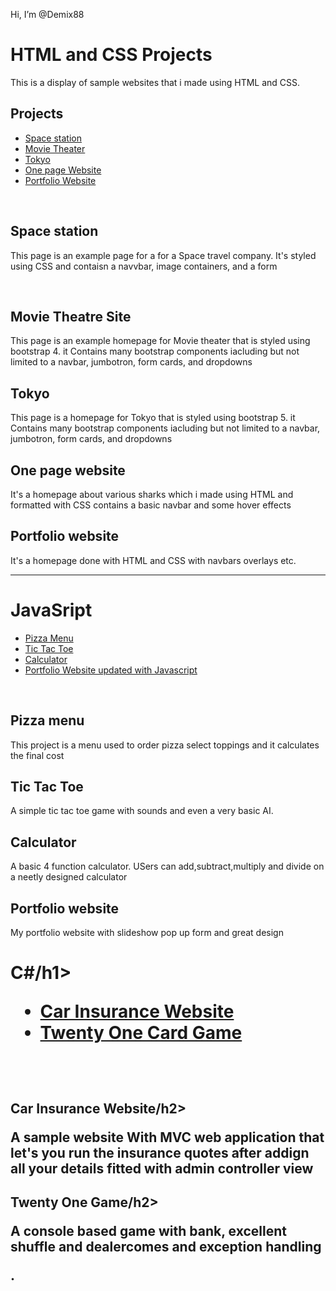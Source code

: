 Hi, I’m @Demix88
<h1>HTML and CSS Projects</h1>
<p>This is a display of sample websites that i made using HTML and CSS.</p>
<h2>Projects</h2>
<ul>
<li><a href="https://github.com/Demix88/Project.git" >Space station</a></li>
<li><a href="https://github.com/Demix88/bootstrap4_project.git ">Movie Theater</a></li>
<li><a href="https://github.com/Demix88/bootstrap4_project.git">Tokyo</a></li>
<li><a href="https://github.com/Demix88/One-Page-Website.git">One page Website</a></li>
<li><a href="https://demix88.github.io/">Portfolio Website</a></li>
</ul>
<br>
<h2>Space station</h2>
<p>This page is an example page for a for a Space travel company. It's styled using CSS and contaisn a navvbar, image containers, and a form</p>

<br>
<h2>Movie Theatre Site</h2>
<p>This page is an example homepage for Movie theater that is styled using bootstrap 4. it Contains many bootstrap components iacluding but not limited to a navbar, jumbotron, form cards, and dropdowns</p>

<h2>Tokyo</h2>
<p>This page is a homepage for Tokyo  that is styled using bootstrap 5. it Contains many bootstrap components iacluding but not limited to a navbar, jumbotron, form cards, and dropdowns</p>
<h2>One page website</h2>
<p>It's a homepage about  various sharks which i made using HTML and formatted with CSS contains a basic navbar and some hover effects </p>

<h2>Portfolio website</h2>
<p>It's a homepage done with HTML and CSS with navbars overlays etc.</p>
<hr>

<h1>JavaSript</h1>


<ul>
<li><a href="https://github.com/Demix88/Pizza_Project.git" >Pizza Menu</a></li>
<li><a href="https://github.com/Demix88/TicTacToe.git">Tic Tac Toe</a></li>
<li><a href="https://github.com/Demix88/Calculator.git">Calculator</a></li>
<li><a href="https://demix88.github.io/">Portfolio Website updated with Javascript</a></li>
</ul>

<br>
<h2>Pizza menu</h2>

<p>This project is a menu used to order pizza select toppings and it calculates the final cost</p>

<h2>Tic Tac Toe</h2>
<p>A simple tic tac toe game with sounds and even a very basic AI. </p>

<h2>Calculator</h2>
<p>A basic 4 function calculator. USers can add,subtract,multiply and divide on a neetly designed calculator</p>

<h2>Portfolio website</h2>
<p> My portfolio website with slideshow pop up form and great design</p>

<h1>C#/h1>
  <ul>
<li><a href="https://github.com/Demix88/CarInsuranceMVC.git" >Car Insurance Website</a></li>
<li><a href="https://github.com/Demix88/TwentyOne.git">Twenty One Card Game</a></li>

</ul>

<br>
<h2>Car Insurance Website/h2>

<p>A sample website With MVC web application that let's you run the insurance quotes after addign all your details fitted with admin controller view</p>
  
  <h2>Twenty One Game/h2>

<p>A console based game with bank, excellent shuffle and dealercomes and exception handling </p>

  
  

  
  



.

<!---
Demix88/Demix88 is a ✨ special ✨ repository because its `README.md` (this file) appears on your GitHub profile.
You can click the Preview link to take a look at your changes.
--->
